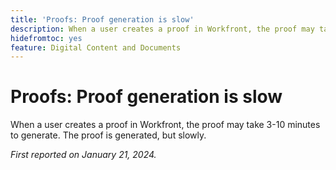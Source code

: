 ```yaml
---
title: 'Proofs: Proof generation is slow'
description: When a user creates a proof in Workfront, the proof may take 3-10 minutes to generate. The proof is generated, but slowly.
hidefromtoc: yes
feature: Digital Content and Documents
---
```

# Proofs: Proof generation is slow

When a user creates a proof in Workfront, the proof may take 3-10 minutes to generate. The proof is generated, but slowly.

_First reported on January 21, 2024._
